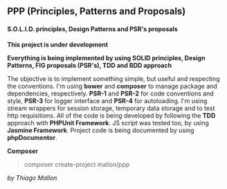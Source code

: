 ## PPP (Principles, Patterns and Proposals)
#### S.O.L.I.D. principles, Design Patterns and PSR's proposals

**This project is under development** 

**Everything is being implemented by using SOLID principles, Design Patterns, FIG proposals (PSR's), TDD and BDD approach**

The objective is to implement something simple, but useful and respecting the conventions. I'm using **bower** and **composer** to manage package and dependencies, respectively. **PSR-1** and **PSR-2** for code conventions and style, **PSR-3** for logger interface and **PSR-4** for autoloading. I'm using stream wrappers for session storage, temporary data storage and to test http requisitions. All of the code is being developed by following the **TDD** approach with **PHPUnit Framework**. JS script was tested too, by using **Jasmine Framework**. Project code is being documented by using **phpDocumentor**.

**Composer**
> composer create-project mallon/ppp

*by Thiago Mallon*
